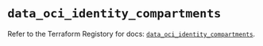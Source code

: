 # `data_oci_identity_compartments`

Refer to the Terraform Registory for docs: [`data_oci_identity_compartments`](https://registry.terraform.io/providers/oracle/oci/6.18.0/docs/data-sources/identity_compartments).
